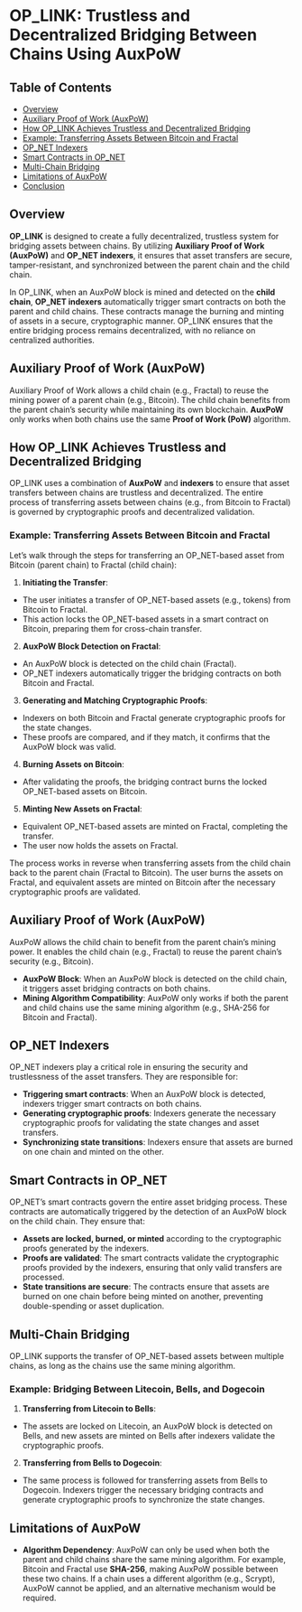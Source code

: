 # OP_LINK: Trustless and Decentralized Bridging Between Chains Using AuxPoW## Table of Contents- [Overview](#overview)- [Auxiliary Proof of Work (AuxPoW)](#auxiliary-proof-of-work-auxpow)- [How OP_LINK Achieves Trustless and Decentralized Bridging](#how-op_link-achieves-trustless-and-decentralized-bridging) - [Example: Transferring Assets Between Bitcoin and Fractal](#example-transferring-assets-between-bitcoin-and-fractal)- [OP_NET Indexers](#OP_NET-indexers)- [Smart Contracts in OP_NET](#smart-contracts-in-OP_NET)- [Multi-Chain Bridging](#multi-chain-bridging)- [Limitations of AuxPoW](#limitations-of-auxpow)- [Conclusion](#conclusion)## Overview**OP_LINK** is designed to create a fully decentralized, trustless system for bridging assets between chains. By utilizing **Auxiliary Proof of Work (AuxPoW)** and **OP_NET indexers**, it ensures that asset transfers are secure, tamper-resistant, and synchronized between the parent chain and the child chain.In OP_LINK, when an AuxPoW block is mined and detected on the **child chain**, **OP_NET indexers** automatically trigger smart contracts on both the parent and child chains. These contracts manage the burning and minting of assets in a secure, cryptographic manner. OP_LINK ensures that the entire bridging process remains decentralized, with no reliance on centralized authorities.## Auxiliary Proof of Work (AuxPoW)Auxiliary Proof of Work allows a child chain (e.g., Fractal) to reuse the mining power of a parent chain (e.g., Bitcoin). The child chain benefits from the parent chain’s security while maintaining its own blockchain. **AuxPoW** only works when both chains use the same **Proof of Work (PoW)** algorithm.## How OP_LINK Achieves Trustless and Decentralized BridgingOP_LINK uses a combination of **AuxPoW** and **indexers** to ensure that asset transfers between chains are trustless and decentralized. The entire process of transferring assets between chains (e.g., from Bitcoin to Fractal) is governed by cryptographic proofs and decentralized validation.### Example: Transferring Assets Between Bitcoin and FractalLet’s walk through the steps for transferring an OP_NET-based asset from Bitcoin (parent chain) to Fractal (child chain):1. **Initiating the Transfer**: - The user initiates a transfer of OP_NET-based assets (e.g., tokens) from Bitcoin to Fractal. - This action locks the OP_NET-based assets in a smart contract on Bitcoin, preparing them for cross-chain transfer.2. **AuxPoW Block Detection on Fractal**: - An AuxPoW block is detected on the child chain (Fractal). - OP_NET indexers automatically trigger the bridging contracts on both Bitcoin and Fractal.3. **Generating and Matching Cryptographic Proofs**: - Indexers on both Bitcoin and Fractal generate cryptographic proofs for the state changes. - These proofs are compared, and if they match, it confirms that the AuxPoW block was valid.4. **Burning Assets on Bitcoin**: - After validating the proofs, the bridging contract burns the locked OP_NET-based assets on Bitcoin.5. **Minting New Assets on Fractal**: - Equivalent OP_NET-based assets are minted on Fractal, completing the transfer. - The user now holds the assets on Fractal.The process works in reverse when transferring assets from the child chain back to the parent chain (Fractal to Bitcoin). The user burns the assets on Fractal, and equivalent assets are minted on Bitcoin after the necessary cryptographic proofs are validated.## Auxiliary Proof of Work (AuxPoW)AuxPoW allows the child chain to benefit from the parent chain’s mining power. It enables the child chain (e.g., Fractal) to reuse the parent chain’s security (e.g., Bitcoin).- **AuxPoW Block**: When an AuxPoW block is detected on the child chain, it triggers asset bridging contracts on both chains.- **Mining Algorithm Compatibility**: AuxPoW only works if both the parent and child chains use the same mining algorithm (e.g., SHA-256 for Bitcoin and Fractal).## OP_NET IndexersOP_NET indexers play a critical role in ensuring the security and trustlessness of the asset transfers. They are responsible for:- **Triggering smart contracts**: When an AuxPoW block is detected, indexers trigger smart contracts on both chains.- **Generating cryptographic proofs**: Indexers generate the necessary cryptographic proofs for validating the state changes and asset transfers.- **Synchronizing state transitions**: Indexers ensure that assets are burned on one chain and minted on the other.## Smart Contracts in OP_NETOP_NET’s smart contracts govern the entire asset bridging process. These contracts are automatically triggered by the detection of an AuxPoW block on the child chain. They ensure that:- **Assets are locked, burned, or minted** according to the cryptographic proofs generated by the indexers.- **Proofs are validated**: The smart contracts validate the cryptographic proofs provided by the indexers, ensuring that only valid transfers are processed.- **State transitions are secure**: The contracts ensure that assets are burned on one chain before being minted on another, preventing double-spending or asset duplication.## Multi-Chain BridgingOP_LINK supports the transfer of OP_NET-based assets between multiple chains, as long as the chains use the same mining algorithm.### Example: Bridging Between Litecoin, Bells, and Dogecoin1. **Transferring from Litecoin to Bells**: - The assets are locked on Litecoin, an AuxPoW block is detected on Bells, and new assets are minted on Bells after indexers validate the cryptographic proofs.2. **Transferring from Bells to Dogecoin**: - The same process is followed for transferring assets from Bells to Dogecoin. Indexers trigger the necessary bridging contracts and generate cryptographic proofs to synchronize the state changes.## Limitations of AuxPoW- **Algorithm Dependency**: AuxPoW can only be used when both the parent and child chains share the same mining algorithm. For example, Bitcoin and Fractal use **SHA-256**, making AuxPoW possible between these two chains. If a chain uses a different algorithm (e.g., Scrypt), AuxPoW cannot be applied, and an alternative mechanism would be required.
